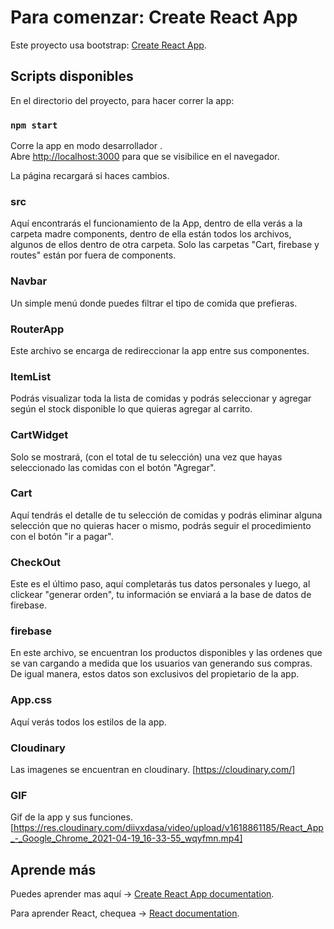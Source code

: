 # Para comenzar: Create React App

Este proyecto usa bootstrap: [Create React App](https://github.com/facebook/create-react-app).

## Scripts disponibles

En el directorio del proyecto, para hacer correr la app:

### `npm start`

Corre la app en modo desarrollador .\
Abre [http://localhost:3000](http://localhost:3000) para que se visibilice en el navegador.

La página recargará si haces cambios.

### src

Aquí encontrarás el funcionamiento de la App, dentro de ella verás a la carpeta madre components,
dentro de ella están todos los archivos, algunos de ellos dentro de otra carpeta.
Solo las carpetas "Cart, firebase y routes" están por fuera de components.

### Navbar

Un simple menú donde puedes filtrar el tipo de comida que prefieras.

### RouterApp

Este archivo se encarga de redireccionar la app entre sus componentes.

### ItemList

Podrás visualizar toda la lista de comidas y podrás seleccionar y agregar según el stock
disponible lo que quieras agregar al carrito.

### CartWidget

Solo se mostrará, (con el total de tu selección) una vez que hayas seleccionado las comidas 
con el botón "Agregar".

### Cart

Aquí tendrás el detalle de tu selección de comidas y podrás eliminar alguna selección que no
quieras hacer o mismo, podrás seguir el procedimiento con el botón "ir a pagar".

### CheckOut

Este es el último paso, aquí completarás tus datos personales y luego, al clickear "generar orden",
tu información se enviará a la base de datos de firebase.

### firebase

En este archivo, se encuentran los productos disponibles y las ordenes que se van cargando a medida
que los usuarios van generando sus compras.
De igual manera, estos datos son exclusivos del propietario de la app.

### App.css

Aquí verás todos los estilos de la app.

### Cloudinary

Las imagenes se encuentran en cloudinary. [https://cloudinary.com/]

### GIF

Gif de la app y sus funciones.
[https://res.cloudinary.com/diivxdasa/video/upload/v1618861185/React_App_-_Google_Chrome_2021-04-19_16-33-55_wqyfmn.mp4]

## Aprende más

Puedes aprender mas aquí -> [Create React App documentation](https://facebook.github.io/create-react-app/docs/getting-started).

Para aprender React, chequea -> [React documentation](https://reactjs.org/).



